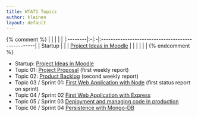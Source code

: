 ```yaml
---
title: WTAT1 Topics
author: kleinen
layout: default
---
```

{% comment %}
|         |  |  |                                                   |
|:--------|:-|:-|:--------------------------------------------------|
| Startup |  |  | [Project Ideas in Moodle](topic-00-project-ideas) |
|         |  |  |                                                   |
{% endcomment %}

* Startup: [Project Ideas in Moodle](topic-00-project-ideas)
* Topic 01: [Project Proposal](topic-01-proposal) (first weekly report)
* Topic 02: [Product Backlog](topic-02-backlog) (second weekly report)
* Topic 03 / Sprint 01: [First Web Application with Node](topic-03-first-node-app) (first status report on sprint)
* Topic 04 / Sprint 02  [First Web Application with Express](topic-04-first-express-app)
* Topic 05 / Sprint 03  [Deployment and managing code in production](topic-05-deployment)
* Topic 06 / Sprint 04  [Persistence with Mongo-DB](topic-06-mongo)
